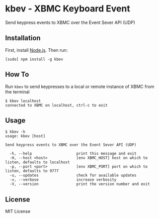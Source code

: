 kbev - XBMC Keyboard Event
==========================

Send keypress events to XBMC over the Event Sever API (UDP)

Installation
------------

First, install [Node.js][0].  Then run:

    [sudo] npm install -g kbev

How To
------

Run `kbev` to send keypresses to a local or remote instance of XBMC from
the terminal

    $ kbev localhost
    connected to XBMC on localhost, ctrl-c to exit

Usage
-----

    $ kbev -h
    usage: kbev [host]

    Send keypress events to XBMC over the Event Sever API (UDP)

      -h, --help                    print this message and exit
      -H, --host <host>             [env XBMC_HOST] host on which to listen, defaults to localhost
      -p, --port <port>             [env XBMC_PORT] port on which to listen, defaults to 9777
      -u, --updates                 check for available updates
      -v, --verbose                 increase verbosity
      -V, --version                 print the version number and exit

License
-------

MIT License

[0]: http://nodejs.org
